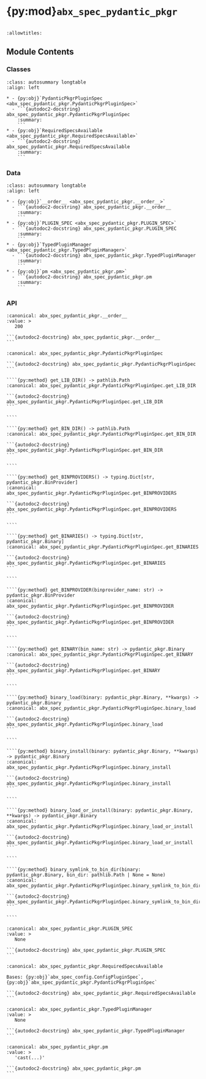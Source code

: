 # {py:mod}`abx_spec_pydantic_pkgr`

```{py:module} abx_spec_pydantic_pkgr
```

```{autodoc2-docstring} abx_spec_pydantic_pkgr
:allowtitles:
```

## Module Contents

### Classes

````{list-table}
:class: autosummary longtable
:align: left

* - {py:obj}`PydanticPkgrPluginSpec <abx_spec_pydantic_pkgr.PydanticPkgrPluginSpec>`
  - ```{autodoc2-docstring} abx_spec_pydantic_pkgr.PydanticPkgrPluginSpec
    :summary:
    ```
* - {py:obj}`RequiredSpecsAvailable <abx_spec_pydantic_pkgr.RequiredSpecsAvailable>`
  - ```{autodoc2-docstring} abx_spec_pydantic_pkgr.RequiredSpecsAvailable
    :summary:
    ```
````

### Data

````{list-table}
:class: autosummary longtable
:align: left

* - {py:obj}`__order__ <abx_spec_pydantic_pkgr.__order__>`
  - ```{autodoc2-docstring} abx_spec_pydantic_pkgr.__order__
    :summary:
    ```
* - {py:obj}`PLUGIN_SPEC <abx_spec_pydantic_pkgr.PLUGIN_SPEC>`
  - ```{autodoc2-docstring} abx_spec_pydantic_pkgr.PLUGIN_SPEC
    :summary:
    ```
* - {py:obj}`TypedPluginManager <abx_spec_pydantic_pkgr.TypedPluginManager>`
  - ```{autodoc2-docstring} abx_spec_pydantic_pkgr.TypedPluginManager
    :summary:
    ```
* - {py:obj}`pm <abx_spec_pydantic_pkgr.pm>`
  - ```{autodoc2-docstring} abx_spec_pydantic_pkgr.pm
    :summary:
    ```
````

### API

````{py:data} __order__
:canonical: abx_spec_pydantic_pkgr.__order__
:value: >
   200

```{autodoc2-docstring} abx_spec_pydantic_pkgr.__order__
```

````

`````{py:class} PydanticPkgrPluginSpec
:canonical: abx_spec_pydantic_pkgr.PydanticPkgrPluginSpec

```{autodoc2-docstring} abx_spec_pydantic_pkgr.PydanticPkgrPluginSpec
```

````{py:method} get_LIB_DIR() -> pathlib.Path
:canonical: abx_spec_pydantic_pkgr.PydanticPkgrPluginSpec.get_LIB_DIR

```{autodoc2-docstring} abx_spec_pydantic_pkgr.PydanticPkgrPluginSpec.get_LIB_DIR
```

````

````{py:method} get_BIN_DIR() -> pathlib.Path
:canonical: abx_spec_pydantic_pkgr.PydanticPkgrPluginSpec.get_BIN_DIR

```{autodoc2-docstring} abx_spec_pydantic_pkgr.PydanticPkgrPluginSpec.get_BIN_DIR
```

````

````{py:method} get_BINPROVIDERS() -> typing.Dict[str, pydantic_pkgr.BinProvider]
:canonical: abx_spec_pydantic_pkgr.PydanticPkgrPluginSpec.get_BINPROVIDERS

```{autodoc2-docstring} abx_spec_pydantic_pkgr.PydanticPkgrPluginSpec.get_BINPROVIDERS
```

````

````{py:method} get_BINARIES() -> typing.Dict[str, pydantic_pkgr.Binary]
:canonical: abx_spec_pydantic_pkgr.PydanticPkgrPluginSpec.get_BINARIES

```{autodoc2-docstring} abx_spec_pydantic_pkgr.PydanticPkgrPluginSpec.get_BINARIES
```

````

````{py:method} get_BINPROVIDER(binprovider_name: str) -> pydantic_pkgr.BinProvider
:canonical: abx_spec_pydantic_pkgr.PydanticPkgrPluginSpec.get_BINPROVIDER

```{autodoc2-docstring} abx_spec_pydantic_pkgr.PydanticPkgrPluginSpec.get_BINPROVIDER
```

````

````{py:method} get_BINARY(bin_name: str) -> pydantic_pkgr.Binary
:canonical: abx_spec_pydantic_pkgr.PydanticPkgrPluginSpec.get_BINARY

```{autodoc2-docstring} abx_spec_pydantic_pkgr.PydanticPkgrPluginSpec.get_BINARY
```

````

````{py:method} binary_load(binary: pydantic_pkgr.Binary, **kwargs) -> pydantic_pkgr.Binary
:canonical: abx_spec_pydantic_pkgr.PydanticPkgrPluginSpec.binary_load

```{autodoc2-docstring} abx_spec_pydantic_pkgr.PydanticPkgrPluginSpec.binary_load
```

````

````{py:method} binary_install(binary: pydantic_pkgr.Binary, **kwargs) -> pydantic_pkgr.Binary
:canonical: abx_spec_pydantic_pkgr.PydanticPkgrPluginSpec.binary_install

```{autodoc2-docstring} abx_spec_pydantic_pkgr.PydanticPkgrPluginSpec.binary_install
```

````

````{py:method} binary_load_or_install(binary: pydantic_pkgr.Binary, **kwargs) -> pydantic_pkgr.Binary
:canonical: abx_spec_pydantic_pkgr.PydanticPkgrPluginSpec.binary_load_or_install

```{autodoc2-docstring} abx_spec_pydantic_pkgr.PydanticPkgrPluginSpec.binary_load_or_install
```

````

````{py:method} binary_symlink_to_bin_dir(binary: pydantic_pkgr.Binary, bin_dir: pathlib.Path | None = None)
:canonical: abx_spec_pydantic_pkgr.PydanticPkgrPluginSpec.binary_symlink_to_bin_dir

```{autodoc2-docstring} abx_spec_pydantic_pkgr.PydanticPkgrPluginSpec.binary_symlink_to_bin_dir
```

````

`````

````{py:data} PLUGIN_SPEC
:canonical: abx_spec_pydantic_pkgr.PLUGIN_SPEC
:value: >
   None

```{autodoc2-docstring} abx_spec_pydantic_pkgr.PLUGIN_SPEC
```

````

````{py:class} RequiredSpecsAvailable
:canonical: abx_spec_pydantic_pkgr.RequiredSpecsAvailable

Bases: {py:obj}`abx_spec_config.ConfigPluginSpec`, {py:obj}`abx_spec_pydantic_pkgr.PydanticPkgrPluginSpec`

```{autodoc2-docstring} abx_spec_pydantic_pkgr.RequiredSpecsAvailable
```

````

````{py:data} TypedPluginManager
:canonical: abx_spec_pydantic_pkgr.TypedPluginManager
:value: >
   None

```{autodoc2-docstring} abx_spec_pydantic_pkgr.TypedPluginManager
```

````

````{py:data} pm
:canonical: abx_spec_pydantic_pkgr.pm
:value: >
   'cast(...)'

```{autodoc2-docstring} abx_spec_pydantic_pkgr.pm
```

````
